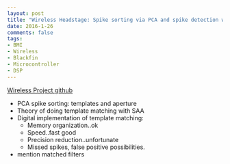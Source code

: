 ```yaml
---
layout: post
title: "Wireless Headstage: Spike sorting via PCA and spike detection with SAA"
date: 2016-1-26
comments: false
tags:
- BMI
- Wireless
- Blackfin
- Microcontroller
- DSP
---
```


[Wireless Project github](https://github.com/allenyin/allen_wireless)

- PCA spike sorting: templates and aperture
- Theory of doing template matching with SAA
- Digital implementation of template matching:
    - Memory organization..ok
    - Speed..fast good
    - Precision reduction..unfortunate
    - Missed spikes, false positive possibilities.
- mention matched filters

